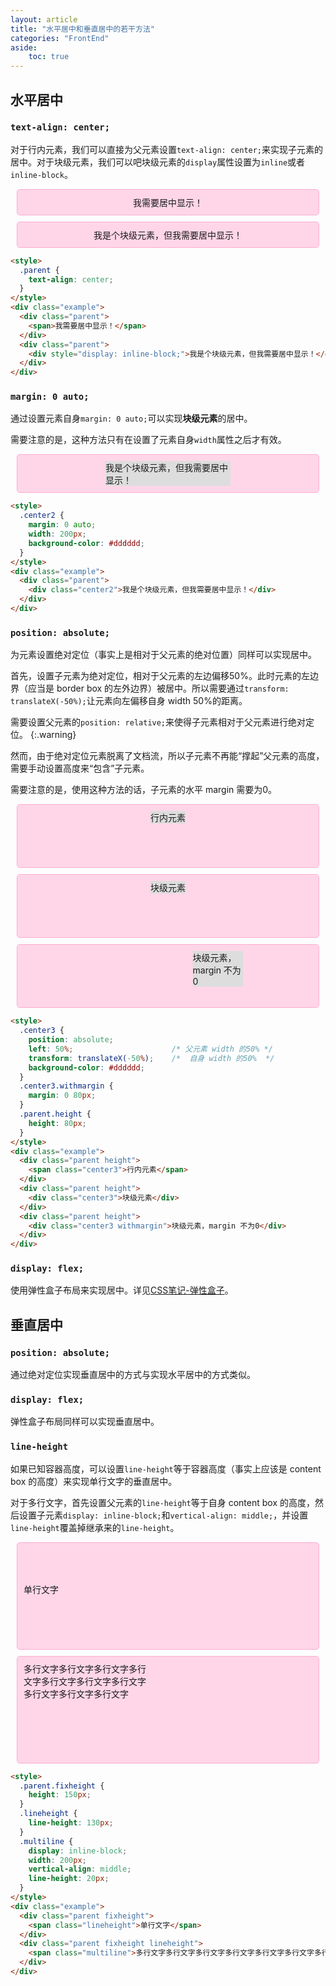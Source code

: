 ```yaml
---
layout: article
title: "水平居中和垂直居中的若干方法"
categories: "FrontEnd"
aside:
    toc: true
---
```


<style>
  .parent {
    margin: 10px;
    padding: 10px;
    border: 1px solid #ffadd2;
    border-radius: 5px;
    background-color: #ffd6e7;
  }
</style>

## 水平居中

### `text-align: center;`
对于行内元素，我们可以直接为父元素设置`text-align: center;`来实现子元素的居中。对于块级元素，我们可以吧块级元素的`display`属性设置为`inline`或者`inline-block`。

<style>
  .center1 {
    text-align: center;
  }
</style>
<div class="example">
  <div class="parent center1">
    <span>我需要居中显示！</span>
  </div>
  <div class="parent center1">
    <div style="display: inline-block;">我是个块级元素，但我需要居中显示！</div>
  </div>
</div>

``` html
<style>
  .parent {
    text-align: center;
  }
</style>
<div class="example">
  <div class="parent">
    <span>我需要居中显示！</span>
  </div>
  <div class="parent">
    <div style="display: inline-block;">我是个块级元素，但我需要居中显示！</div>
  </div>
</div>
```

### `margin: 0 auto;`
通过设置元素自身`margin: 0 auto;`可以实现**块级元素**的居中。

需要注意的是，这种方法只有在设置了元素自身`width`属性之后才有效。

<style>
  .center2 {
    margin: 0 auto;
    width: 200px;
    background-color: #dddddd;
  }
</style>
<div class="example">
  <div class="parent">
    <div class="center2">我是个块级元素，但我需要居中显示！</div>
  </div>
</div>

``` html
<style>
  .center2 {
    margin: 0 auto;
    width: 200px;
    background-color: #dddddd;
  }
</style>
<div class="example">
  <div class="parent">
    <div class="center2">我是个块级元素，但我需要居中显示！</div>
  </div>
</div>
```

### `position: absolute;`
为元素设置绝对定位（事实上是相对于父元素的绝对位置）同样可以实现居中。

首先，设置子元素为绝对定位，相对于父元素的左边偏移50%。此时元素的左边界（应当是 border box 的左外边界）被居中。所以需要通过`transform: translateX(-50%);`让元素向左偏移自身 width 50%的距离。

需要设置父元素的`position: relative;`来使得子元素相对于父元素进行绝对定位。
{:.warning}

然而，由于绝对定位元素脱离了文档流，所以子元素不再能“撑起”父元素的高度，需要手动设置高度来“包含”子元素。

需要注意的是，使用这种方法的话，子元素的水平 margin 需要为0。

<style>
  .center3 {
    position: absolute;
    left: 50%;                      /* 父元素 width 的50% */
    transform: translateX(-50%);    /*  自身 width 的50%  */
    margin: 0;
    background-color: #dddddd;
  }
  .center3.withmargin {
    margin: 0 80px;
  }
  .parent.height {
    position: relative;
    height: 80px;
  }
</style>
<div class="example">
  <div class="parent height">
    <span class="center3">行内元素</span>
  </div>
  <div class="parent height">
    <div class="center3">块级元素</div>
  </div>
  <div class="parent height">
    <div class="center3 withmargin">块级元素，margin 不为0</div>
  </div>
</div>

``` html
<style>
  .center3 {
    position: absolute;
    left: 50%;                      /* 父元素 width 的50% */
    transform: translateX(-50%);    /*  自身 width 的50%  */
    background-color: #dddddd;
  }
  .center3.withmargin {
    margin: 0 80px;
  }
  .parent.height {
    height: 80px;
  }
</style>
<div class="example">
  <div class="parent height">
    <span class="center3">行内元素</span>
  </div>
  <div class="parent height">
    <div class="center3">块级元素</div>
  </div>
  <div class="parent height">
    <div class="center3 withmargin">块级元素，margin 不为0</div>
  </div>
</div>
```

### `display: flex;`
使用弹性盒子布局来实现居中。详见[CSS笔记-弹性盒子](/frontend/2020/07/06/CSS-flexbox.html)。

## 垂直居中
### `position: absolute;`
通过绝对定位实现垂直居中的方式与实现水平居中的方式类似。

### `display: flex;`
弹性盒子布局同样可以实现垂直居中。

### `line-height`
如果已知容器高度，可以设置`line-height`等于容器高度（事实上应该是 content box 的高度）来实现单行文字的垂直居中。

对于多行文字，首先设置父元素的`line-height`等于自身 content box 的高度，然后设置子元素`display: inline-block;`和`vertical-align: middle;`，并设置`line-height`覆盖掉继承来的`line-height`。

<style>
  .parent.fixheight {
    height: 150px;
  }
  .lineheight {
    line-height: 130px;
  }
  .multiline {
    display: inline-block;
    width: 200px;
    vertical-align: middle;
    line-height: 20px;
  }
</style>
<div class="example">
  <div class="parent fixheight">
    <span class="lineheight">单行文字</span>
  </div>
  <div class="parent fixheight lineheight">
    <span class="multiline">多行文字多行文字多行文字多行文字多行文字多行文字多行文字多行文字多行文字多行文字</span>
  </div>
</div>

``` html
<style>
  .parent.fixheight {
    height: 150px;
  }
  .lineheight {
    line-height: 130px;
  }
  .multiline {
    display: inline-block;
    width: 200px;
    vertical-align: middle;
    line-height: 20px;
  }
</style>
<div class="example">
  <div class="parent fixheight">
    <span class="lineheight">单行文字</span>
  </div>
  <div class="parent fixheight lineheight">
    <span class="multiline">多行文字多行文字多行文字多行文字多行文字多行文字多行文字多行文字多行文字多行文字</span>
  </div>
</div>
```
